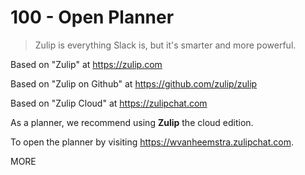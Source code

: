 # 100 - Open Planner

> Zulip is everything Slack is, but it's smarter and more powerful.

Based on "Zulip" at https://zulip.com

Based on "Zulip on Github" at https://github.com/zulip/zulip

Based on "Zulip Cloud" at https://zulipchat.com

As a planner, we recommend using **Zulip** the cloud edition.

To open the planner by visiting https://wvanheemstra.zulipchat.com.

MORE
